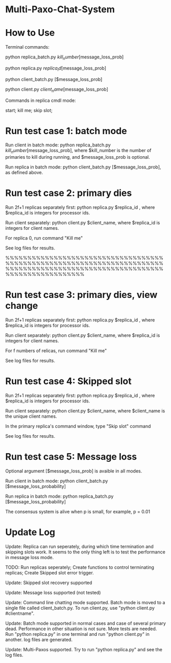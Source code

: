# Multi-Paxo-Chat-System

# How to Use

Terminal commands:

python replica_batch.py $kill_number [$message_loss_prob]

python replica.py $replica_id [$message_loss_prob]

python client_batch.py [$message_loss_prob]

python client.py $client_name [$message_loss_prob]


Commands in replica cmdl mode:

start; kill me; skip slot; 


# Run test case 1: batch mode
Run client in batch mode: python replica_batch.py $kill_number [$message_loss_prob], where $kill_number is the number of primaries to kill during running, and $message_loss_prob is optional.

Run replica in batch mode: python client_batch.py [$message_loss_prob], as defined above.

# Run test case 2: primary dies

Run 2f+1 replicas separately first: python replica.py $replica_id , where $replica_id is integers for processor ids.

Run client separately: python client.py $client_name,  where $replica_id is integers for client names.

For replica 0, run command "Kill me"

See log files for results.

%%%%%%%%%%%%%%%%%%%%%%%%%%%%%%%%%%%%%%%%%%%%%%%%%%%%%%%%%%%%%%%%%%%%%%%%%%%%%%%%%%%%%%%%%%%%%%%%%%%%%%%%%%%%%%%%%%%%%%%%%%%%%%


# Run test case 3: primary dies, view change
Run 2f+1 replicas separately first: python replica.py $replica_id , where $replica_id is integers for processor ids.

Run client separately: python client.py $client_name,  where $replica_id is integers for client names.

For f numbers of relicas, run command "Kill me"

See log files for results.

# Run test case 4: Skipped slot
Run 2f+1 replicas separately first: python replica.py $replica_id , where $replica_id is integers for processor ids.

Run client separately: python client.py $client_name,  where $client_name is the unique client names.

In the primary replica's command window, type "Skip slot" command

See log files for results.


# Run test case 5: Message loss
Optional argument [$message_loss_prob] is avaible in all modes.

Run client in batch mode: python client_batch.py [$message_loss_probability]

Run replica in batch mode: python replica_batch.py [$message_loss_probability]

The consensus system is alive when p is small, for example, p = 0.01



# Update Log

Update: Replica can run seperately, during which time termination and skipping slots work. It seems to the only thing left is to test the performance in message loss mode.

TODO: Run replicas seperately; Create functions to control terminating replicas; Create Skipped slot error trigger.

Update: Skipped slot recovery supported

Update: Message loss supported (not tested)

Update: Command line chatting mode supported. Batch mode is moved to a single file called client_batch.py. To run client.py, use "python client.py #clientname".

Update: Batch mode supported in normal cases and case of several primary dead. Performance in other situation is not sure. More tests are needed. Run "python replica.py" in one terminal and run "python client.py" in another. log files are generated.

Update: Multi-Paxos supported. Try to run "python replica.py" and see the log files.
